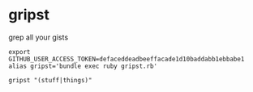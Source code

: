 gripst
======
grep all your gists

```
export GITHUB_USER_ACCESS_TOKEN=defaceddeadbeeffacade1d10baddabb1ebbabe1
alias gripst='bundle exec ruby gripst.rb'

gripst "(stuff|things)"
```

